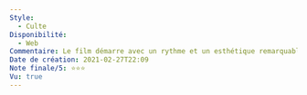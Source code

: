 ```yaml
---
Style:
  - Culte
Disponibilité:
  - Web
Commentaire: Le film démarre avec un rythme et un esthétique remarquable. On trouve même une super séquence animé. Malheureusement la suite semble caricaturale et sans beaucoup d'intérêt.
Date de création: 2021-02-27T22:09
Note finale/5: ⭐⭐⭐
Vu: true
---
```

